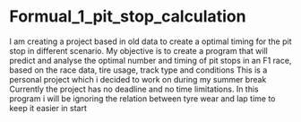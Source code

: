 # Formual_1_pit_stop_calculation
I am creating a project based in old data to create a optimal timing for the pit stop in different scenario.
My objective is to create a program that will predict and analyse the optimal number and timing of pit stops in an F1 race, based on the race data, tire usage, track type and conditions
This is a personal project which i decided to work on during my summer break Currently the project has no deadline and no time limitations.
In this program i will be ignoring the relation between tyre wear and lap time to keep it easier in start
